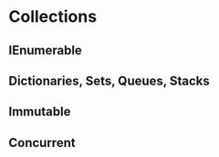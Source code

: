 # Collections

## IEnumerable<T>

## Dictionaries, Sets, Queues, Stacks

## Immutable

## Concurrent

